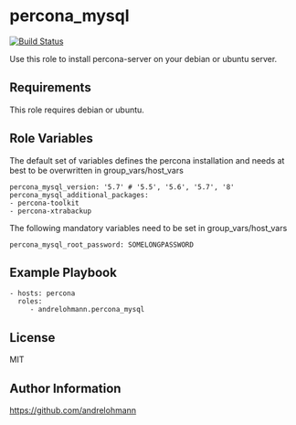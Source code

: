 percona_mysql
=============

[![Build Status](https://travis-ci.org/andrelohmann/ansible-role-percona_mysql.svg?branch=master)](https://travis-ci.org/andrelohmann/ansible-role-percona_mysql)

Use this role to install percona-server on your debian or ubuntu server.

Requirements
------------

This role requires debian or ubuntu.

Role Variables
--------------

The default set of variables defines the percona installation and needs at best to be overwritten in group_vars/host_vars

    percona_mysql_version: '5.7' # '5.5', '5.6', '5.7', '8'
    percona_mysql_additional_packages:
    - percona-toolkit
    - percona-xtrabackup

The following mandatory variables need to be set in group_vars/host_vars

    percona_mysql_root_password: SOMELONGPASSWORD



Example Playbook
----------------

    - hosts: percona
      roles:
         - andrelohmann.percona_mysql

License
-------

MIT

Author Information
------------------

https://github.com/andrelohmann
